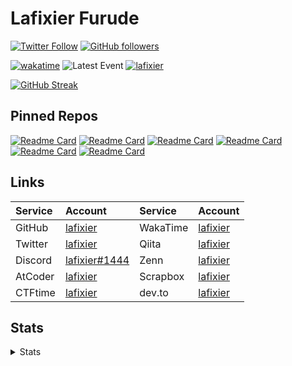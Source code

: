 # Lafixier Furude

[![Twitter Follow](https://img.shields.io/twitter/follow/lafixier?style=social)](https://twitter.com/intent/follow?screen_name=lafixier)
[![GitHub followers](https://img.shields.io/github/followers/lafixier?style=social)](https://github.com/lafixier)

[![wakatime](https://wakatime.com/badge/user/25575c52-1e36-49a7-8a4f-c044c64d7c6f.svg)](https://wakatime.com/@25575c52-1e36-49a7-8a4f-c044c64d7c6f)
![Latest Event](https://img.shields.io/badge/dynamic/json?label=Latest%20event&query=%24%5B0%5D.created_at&url=https%3A%2F%2Fapi.github.com%2Fusers%2Flafixier%2Fevents)
[![lafixier](https://img.shields.io/endpoint?url=https%3A%2F%2Fatcoder-badges.now.sh%2Fapi%2Fatcoder%2Fjson%2Flafixier)](https://atcoder.jp/users/lafixier)

[![GitHub Streak](https://streak-stats.demolab.com?user=lafixier&theme=github-dark)](https://git.io/streak-stats)

## Pinned Repos

[![Readme Card](https://github-readme-stats-gamma-gules.vercel.app//api/pin/?theme=onedark&username=lafixier&repo=brwsng-qol)](https://github.com/lafixier/brwsng-qol)
[![Readme Card](https://github-readme-stats-gamma-gules.vercel.app//api/pin/?theme=onedark&username=lafixier&repo=dotfiles)](https://github.com/lafixier/dotfiles)
[![Readme Card](https://github-readme-stats-gamma-gules.vercel.app//api/pin/?theme=onedark&username=lafixier&repo=chinort)](https://github.com/lafixier/chinort)
[![Readme Card](https://github-readme-stats-gamma-gules.vercel.app//api/pin/?theme=onedark&username=lafixier&repo=chinotc)](https://github.com/lafixier/chinotc)
[![Readme Card](https://github-readme-stats-gamma-gules.vercel.app//api/pin/?theme=onedark&username=lafixier&repo=wrd2txt)](https://github.com/lafixier/wrd2txt)
[![Readme Card](https://github-readme-stats-gamma-gules.vercel.app//api/pin/?theme=onedark&username=lafixier&repo=fish-env-build-script)](https://github.com/lafixier/fish-env-build-script)

## Links

| Service | Account                                                          | Service  | Account                                    |
| :------ | :--------------------------------------------------------------- | :------- | :----------------------------------------- |
| GitHub  | [lafixier](https://github.com/lafixier)                          | WakaTime | [lafixier](https://wakatime.com/@lafixier) |
| Twitter | [lafixier](https://twitter.com/lafixier)                         | Qiita    | [lafixier](https://qiita.com/lafixier)     |
| Discord | [lafixier#1444](https://discordapp.com/users/873474894032146453) | Zenn     | [lafixier](https://zenn.dev/lafixier)      |
| AtCoder | [lafixier](https://atcoder.jp/users/lafixier)                    | Scrapbox | [lafixier](https://scrapbox.io/lafixier)   |
| CTFtime | [lafixier](https://ctftime.org/team/179539)                      | dev.to   | [lafixier](https://dev.to/lafixier)        |

## Stats
<details><summary>Stats</summary>

[![trophy](https://github-profile-trophy.vercel.app/?username=lafixier&theme=onedark&row=2&column=3)](https://github.com/ryo-ma/github-profile-trophy)

<a><img alt="github stats" height="150px" src="https://github-readme-stats-gamma-gules.vercel.app/api?username=lafixier&theme=onedark&show_icons=ture&count_private=true" /></a>
<a><img alt="Top Langs" height="150px" src="https://github-readme-stats-gamma-gules.vercel.app/api/top-langs/?username=lafixier&layout=compact&show_icons=true&theme=onedark" /></a>
<a><img alt="Top Langs" height="150px" src="https://github-profile-summary-cards.vercel.app/api/cards/profile-details?username=lafixier&theme=dracula" /></a>
</details>
